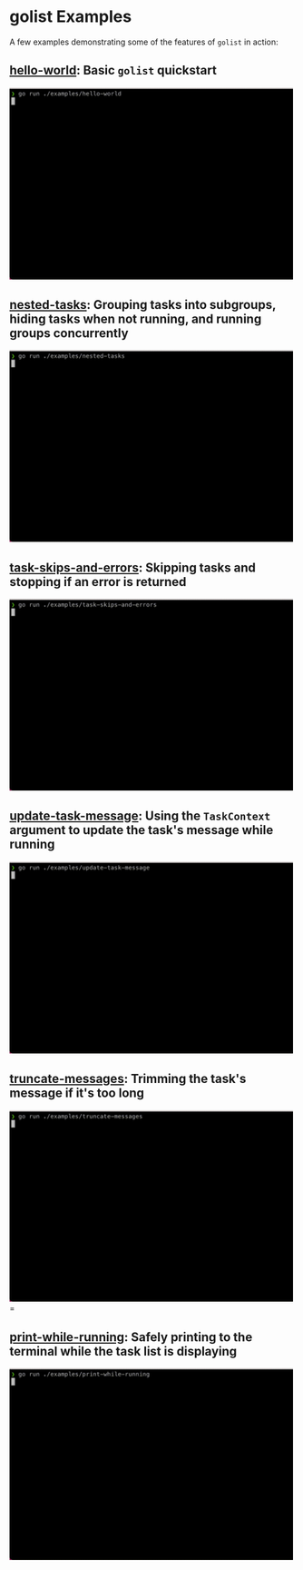 # golist Examples

A few examples demonstrating some of the features of `golist` in action:

## [hello-world](./hello-world/main.go): Basic `golist` quickstart

<img src="./assets/example-hello-world.gif" width="500" />


## [nested-tasks](./nested-tasks/main.go): Grouping tasks into subgroups, hiding tasks when not running, and running groups concurrently

<img src="./assets/example-nested-tasks.gif" width="500" />

## [task-skips-and-errors](./task-skips-and-errors/main.go): Skipping tasks and stopping if an error is returned

<img src="./assets/example-task-skips-and-errors.gif" width="500" />

## [update-task-message](./update-task-message/main.go): Using the `TaskContext` argument to update the task's message while running

<img src="./assets/example-update-task-message.gif" width="500" />

## [truncate-messages](./truncate-messages/main.go): Trimming the task's message if it's too long

<img src="./assets/example-truncate-messages.gif" width="500" />=

## [print-while-running](./print-while-running/main.go): Safely printing to the terminal while the task list is displaying

<img src="./assets/example-print-while-running.gif" width="500" />

